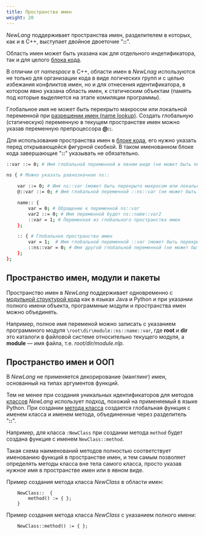 ```yaml
---
title: Пространства имен
weight: 20
---
```


*NewLang* поддерживает пространства имен, разделителем в которых, как и в С++, выступает двойное двоеточие "**::**".

Область имен может быть указана как для отдельного индетификатора, так и для целого [блока кода](/ru/docs/ops/block/).

В отличии от *namespace* в С++, области имен в *NewLnag* используются не только для организации кода в виде логических групп 
и с целью избежания конфликтов имен, но и для отнесения идентификатора, в котором явно указана область имен, к статическим объектам 
(память под которые выделяется на этапе комиляции программы).

Глобальное имя не может быть перекрыто макросом или локальной переменной при [разрешении имен (name lookup)](/ru/docs/syntax/naming/#name-lookup).
Создать глобальную (статическую) переменную в текущем пространстве имен можно указав переменную препроцессора **@::**.

Для использования пространства имен в [блоке кода](/ru/docs/ops/block/), его нужно указать перед открывающейся фигурной скобкой.
В таком именованном блоке кода завершающие "**::**" указывать не обязательно.

```bash
::var ::= 0; # Имя глобальной переменной в явном виде (не может быть перекрыто) 

ns { # Можно указать равнозначное ns::

    var ::= 0; # Имя ns::var (может быть перекрыто макросом или локальной переменной)
    @::var ::= 0; # Имя глобальной переменной ::ns::var (не может быть перекрыто) 

    name:: {
        var = 0; # Обращение к переменной ns::var
        var2 ::= 0; # Имя переменной будет ns::name::var2
        ::var = 1; # Переменная из глобального пространства имен
    };

    :: { # Глобальное пространство имен
        var = 1;  # Имя глобальной переменной ::var (может быть перекрыто) 
        ::ns::var = 0; # Имя другой глобальной переменной (не может быть перекрыто) 
    };
};
```

## Пространство имен, модули и пакеты

Пространство имен в *NewLang* поддерживает одновременно с [модульной структурой кода](/ru/docs/syntax/modules/) как в языках Java и Python
и при указании полного имени объекта, программные модули и пространства имен можно объединять. 

Например, полное имя переменой можно записать с указанием программного модуля `\root\dir\module::ns::name::var`, 
где **root** и **dir** это каталоги в файловой системе относительно текущего модуля, а **module** — имя файла, т.е. *root/dir/module.nlp*.


## Пространство имен и ООП

В *NewLang* не применяется декорирование (манглинг) имен, основанный на типах аргументов функций.

Тем не менее при создания уникальных идентификаторов для методов [классов](/ru/docs/types/class/) *NewLang* использует подход, похожий на применяемый в языке Python. 
При создании [метода класса](/ru/docs/types/class/) создается глобальная функция с именем класса и именем метода, объединенные через разделитель "**::**". 

Например, для класса `:NewClass` при создании метода `method` будет создана функция с именем `NewClass::method`.

Такая схема наименований методов полностью соответствует именованию функций в пространстве имен, 
и тем самым позволяет определять методы класса вне тела самого класса, просто указав нужное имя в пространстве имен или в явном виде.

Пример создания метода класса *NewClass* в области имен: 
```
    NewClass::  {
        method() := { };
    }
```

Пример создания метода класса *NewClass* с указанием полного имени: 
```
    NewClass::method() := { };
```
